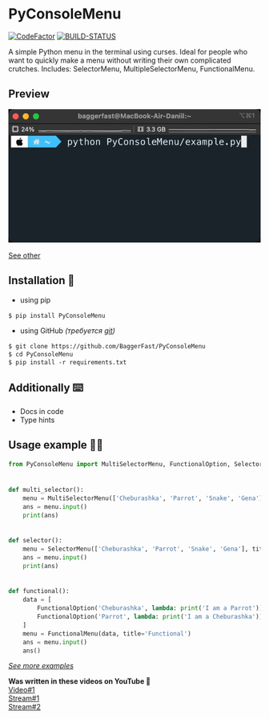 # PyConsoleMenu

[![CodeFactor](https://www.codefactor.io/repository/github/baggerfast/pyconsolemenu/badge)](https://www.codefactor.io/repository/github/baggerfast/pyconsolemenu)
[![BUILD-STATUS](https://github.com/BaggerFast/PyConsoleMenu/workflows/CI/badge.svg)](https://github.com/BaggerFast/PyConsoleMenu/actions)

A simple Python menu in the terminal using curses. 
Ideal for people who want to quickly make a menu without writing their own complicated crutches. 
Includes: SelectorMenu, MultipleSelectorMenu, FunctionalMenu.

## Preview
![Selector](https://github.com/BaggerFast/PyConsoleMenu/blob/main/assets/selector.gif?raw=true)

[See other](https://github.com/BaggerFast/PyConsoleMenu/tree/main/assets)

## Installation 💾
- using pip
```
$ pip install PyConsoleMenu
```

- using GitHub *(требуется [git](https://git-scm.com/downloads))*
```
$ git clone https://github.com/BaggerFast/PyConsoleMenu
$ cd PyConsoleMenu
$ pip install -r requirements.txt
```

## Additionally ⌨️
- Docs in code
- Type hints


## Usage example 👨‍💻

```py
from PyConsoleMenu import MultiSelectorMenu, FunctionalOption, SelectorMenu, FunctionalMenu


def multi_selector():
    menu = MultiSelectorMenu(['Cheburashka', 'Parrot', 'Snake', 'Gena'], title='MultiSelector', count=3)
    ans = menu.input()
    print(ans)


def selector():
    menu = SelectorMenu(['Cheburashka', 'Parrot', 'Snake', 'Gena'], title='Selector')
    ans = menu.input()
    print(ans)


def functional():
    data = [
        FunctionalOption('Cheburashka', lambda: print('I am a Parrot')),
        FunctionalOption('Parrot', lambda: print('I am a Cheburashka')),
    ]
    menu = FunctionalMenu(data, title='Functional')
    ans = menu.input()
    ans()
```
*[See more examples](https://github.com/BaggerFast/PyConsoleMenu/tree/main/examples)*

**Was written in these videos on YouTube 👀** \
[Video#1](https://www.youtube.com/watch?v=wgK90PIzlng&t=118s) \
[Stream#1](https://www.youtube.com/watch?v=7eHcjkM-mTs&t=6046s) \
[Stream#2](https://www.youtube.com/watch?v=ppZoCcmPhpc&t=2941s)

